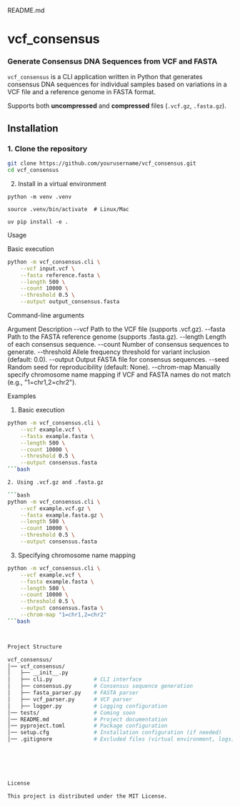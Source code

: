 README.md

# vcf_consensus
### Generate Consensus DNA Sequences from VCF and FASTA

`vcf_consensus` is a CLI application written in Python that generates consensus DNA sequences for individual samples based on variations in a VCF file and a reference genome in FASTA format.

Supports both **uncompressed** and **compressed** files (`.vcf.gz`, `.fasta.gz`).


## **Installation**
### 1. Clone the repository
```bash
git clone https://github.com/yourusername/vcf_consensus.git
cd vcf_consensus
```

2. Install in a virtual environment
```
python -m venv .venv
```

```
source .venv/bin/activate  # Linux/Mac
```

```
uv pip install -e .
```


Usage

Basic execution
```bash
python -m vcf_consensus.cli \
    --vcf input.vcf \
    --fasta reference.fasta \
    --length 500 \
    --count 10000 \
    --threshold 0.5 \
    --output output_consensus.fasta
```

Command-line arguments

Argument	Description
--vcf	Path to the VCF file (supports .vcf.gz).
--fasta	Path to the FASTA reference genome (supports .fasta.gz).
--length	Length of each consensus sequence.
--count	Number of consensus sequences to generate.
--threshold	Allele frequency threshold for variant inclusion (default: 0.0).
--output	Output FASTA file for consensus sequences.
--seed	Random seed for reproducibility (default: None).
--chrom-map	Manually specify chromosome name mapping if VCF and FASTA names do not match (e.g., "1=chr1,2=chr2").




Examples

1. Basic execution
   
```bash
python -m vcf_consensus.cli \
    --vcf example.vcf \
    --fasta example.fasta \
    --length 500 \
    --count 10000 \
    --threshold 0.5 \
    --output consensus.fasta
```bash

2. Using .vcf.gz and .fasta.gz

```bash
python -m vcf_consensus.cli \
    --vcf example.vcf.gz \
    --fasta example.fasta.gz \
    --length 500 \
    --count 10000 \
    --threshold 0.5 \
    --output consensus.fasta
```

3. Specifying chromosome name mapping

```bash
python -m vcf_consensus.cli \
    --vcf example.vcf \
    --fasta example.fasta \
    --length 500 \
    --count 10000 \
    --threshold 0.5 \
    --output consensus.fasta \
    --chrom-map "1=chr1,2=chr2"
```bash



Project Structure

vcf_consensus/
│── vcf_consensus/
│   ├── __init__.py
│   ├── cli.py             # CLI interface
│   ├── consensus.py       # Consensus sequence generation
│   ├── fasta_parser.py    # FASTA parser
│   ├── vcf_parser.py      # VCF parser
│   ├── logger.py          # Logging configuration
│── tests/                 # Coming soon
│── README.md              # Project documentation
│── pyproject.toml         # Package configuration
│── setup.cfg              # Installation configuration (if needed)
│── .gitignore             # Excluded files (virtual environment, logs)






License

This project is distributed under the MIT License.

